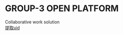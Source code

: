 # GROUP-3 OPEN PLATFORM
Collaborative work solution
<br/>
<a href="https://yurincosine.github.io/G3OP/obtainuid">提取uid</a>
